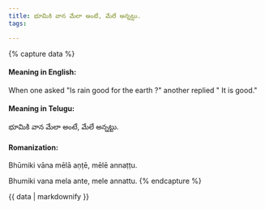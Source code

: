 ```yaml
---
title: భూమికి వాన మేలా అంటే, మేలే అన్నట్టు.
tags:

---
```


{% capture data %}
#### Meaning in English:
When one asked "Is rain good for the earth ?" another replied " It is good."

#### Meaning in Telugu:
భూమికి వాన మేలా అంటే, మేలే అన్నట్టు.

#### Romanization:
Bhūmiki vāna mēlā aṇṭē, mēlē annaṭṭu.

Bhumiki vana mela ante, mele annattu.
{% endcapture %}

{{ data | markdownify }}

